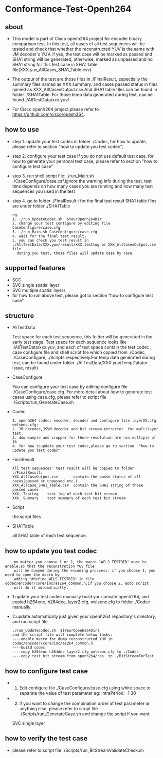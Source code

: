 
Conformance-Test-Openh264
==========================================
about
-----
-   This model is part of Cisco openh264 project for encoder binary comparison test.
	In this test, all cases of all test sequences will be tested and check that whether 
	the reconstructed YUV is the same with JM decoder's YUV. if yes, the test case 
	will be marked as passed and SHA1 string will be generated, otherwise, marked as unpassed 
	and no SHA1 string for this test case in SHA1 table file(XXX.yuv_AllCases_SHA1_Table.csv)

-   The output of the test are those files in ./FinalResult, espectially the summary files named as XXX.summary.
	and cases passed status in files named as XXX_AllCasesOutput.csv.And SHA1 table files can be found in 
        folder  ./SHA1Table.
	For those temp data generated during test, can be found ./AllTestData/xxx.yuv/

-   For Cisco openh264 project,please refer to https://github.com/cisco/openh264. 
 
how to use
----------
-   step 1. update your test codec in folder ./Codec, for how to update, please refer to section 
	  "how to update you test codec";
-   step 2. configure your test case if you do not use default test case.
          for how to generate your personal test case, please refer to section "how to configure test case"	
-   step 3. run shell script file: ./run_Main.sh ./CaseConfigure/case.csf,ignore the warning info during the test.
	   test time  depends on how many cases you are running and 
	   how many test sequences you used in the test
-   step 4. go to folder ./FinalResult t for the final test result
          SHA1 table files are under folder ./SHA1Table	

        eg.
        1. ./run_UpdateCodec.sh  $YourOpenh264Dir
        2. change your test configure by editing file CaseConfigure/case.cfg
        3. ./run_Main.sh CaseConfigure/case.cfg
        4. wait for the final test result.
        5. you can check you test result in ./AllTestData/XXX.yuv/result/XXX.testlog or XXX_AllCasesOutput.csv file
          during you test, those files will update case by case.
      	


supported features
------------------
-  SCC 
-  SVC single spatial layer
-  SVC  multiple spatial layers
-  for how to run above test, please got to section "how to configure test case"
	  
structure
---------

-   AllTestData
 
	Test space for each test sequence, this folder will be generated in the early test stage.
	Test space for each sequence looks like ./AllTestData/xxx.yuv, and each of test space 
	contain the test codec , case configure file and shell script file which copied from
	./Codec, ./CaseConfigure, ./Scripts respectively.For temp data generated during test, can be found under 
	folder   ./AllTestData/XXX.yuv/TempData(or issue, result)
	
	 
-   CaseConfigure
  
	You can configure your test case by editing configure file ./CaseConfigure/case.cfg.
	For more detail about how to generate test cases using case.cfg, please refer to script
	file ./Scripts/run_GenerateCase.sh 

-   Codec
   
        1. openh264 codec: encoder, decoder and configure file layerXX.cfg welsenc.cfg; 
        2. JM decoder,JSVM decoder and bit stream extractor  for multilayer test;
        3. downsample and cropper for those resolution are non multiple of 16  
        4. for how toupdate your test codec,please go to section  "how to update you test codec"

-   FinalResult
  
        All test sequences' test result will be copied to folder ./FinalResult.
        XXX_AllCaseOutput.csv       contain the passe status of all cases(passed or unpassed etc.)
        XXX_AllCase_SHA1_Table.csv  contain the SHA1 string of those  passed cases
        XXX_.TestLog    test log of each test bit stream
        XXX_.Summary    test summary of each test bit stream

-   Script
   
    the script files 
	
-   SHA1Table
   
    all SHA1 table of each test sequence.


how to update you test codec
----------------------------
        no matter you choose 1 or 2, the macro "WELS_TESTBED" must be enable,so that the reconstrution YUV file 
        will be dumped during the encoding proccess. if you choose 1, you need to open the macro by 
        adding "#define WELS_TESTBED" in file codec/encoder/core/inc/as264_common.h;if you choose 2, auto script
        will do it automatically.

-	1.update your test codec manually
        build your private openh264, and copied  h264enc, h264dec, layer2.cfg, welsenc.cfg to folder ./Codec manually.

-	2.update automatically
        just given your openh264 repository's directory, and run script file 

        ./run_UpdateCodec.sh  ${YourOpenH264Dir}
        and the script file will complete below tasks:
        ----enable macro for dump reconstructed YUV in codec/encoder/core/inc/as264_common.h
        ----build codec
        ----copy h264enc h264dec layer2.cfg welsenc.cfg to ./Codec
        ----copy test bit stream from openh264/res  to ./BitStreamForTest
		

how to configure test case
--------------------------
-   1. Edit configure file ./CaseConfigure/case.cfg
    using white space to separate the value of test parameter
        eg: IntraPeriod:  -1   30  
-   2. if you want to change the combination order of test parameter or anything else,
     please refer to script file ./Scripts/run_GenerateCase.sh and change the script if you want.

    SVC single layer


how to verify  the test case
---------------------------
-   please refer to script file ./Scripts/run_BitStreamValidateCheck.sh

